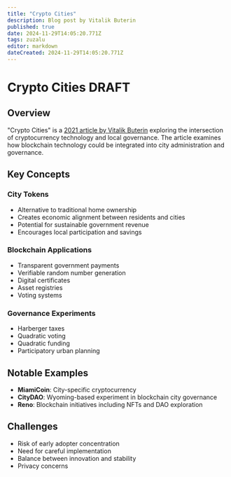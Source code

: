 ```yaml
---
title: "Crypto Cities"
description: Blog post by Vitalik Buterin
published: true
date: 2024-11-29T14:05:20.771Z
tags: zuzalu
editor: markdown
dateCreated: 2024-11-29T14:05:20.771Z
---
```


# Crypto Cities DRAFT

## Overview
"Crypto Cities" is a [2021 article by Vitalik Buterin](https://vitalik.eth.limo/general/2021/10/31/cities.html) exploring the intersection of cryptocurrency technology and local governance. The article examines how blockchain technology could be integrated into city administration and governance.

## Key Concepts

### City Tokens
- Alternative to traditional home ownership
- Creates economic alignment between residents and cities
- Potential for sustainable government revenue
- Encourages local participation and savings

### Blockchain Applications
- Transparent government payments
- Verifiable random number generation
- Digital certificates
- Asset registries
- Voting systems

### Governance Experiments
- Harberger taxes
- Quadratic voting
- Quadratic funding
- Participatory urban planning

## Notable Examples
- **MiamiCoin**: City-specific cryptocurrency
- **CityDAO**: Wyoming-based experiment in blockchain city governance
- **Reno**: Blockchain initiatives including NFTs and DAO exploration

## Challenges
- Risk of early adopter concentration
- Need for careful implementation
- Balance between innovation and stability
- Privacy concerns


